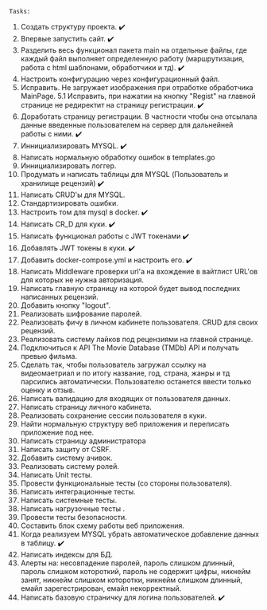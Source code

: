     Tasks:
1. Создать структуру проекта. ✔️
2. Впервые запустить сайт. ✔️
3. Разделить весь функционал пакета main на отдельные файлы, где каждый файл выполняет определенную работу (маршрутизация, работа с html шаблонами, обработчики и тд). ✔️
4. Настроить конфигурацию через конфигурационный файл.
5. Исправить. Не загружает изображения при отработке обработчика MainPage.
5.1 Исправить, при нажатии на кнопку "Regist" на главной странице не редиректит на страницу регистрации. ✔️
6. Доработать страницу регистрации. В частности чтобы она отсылала данные введенные пользователем на сервер для дальнейней работы с ними. ✔️
7. Иннициализировать MYSQL. ✔️
8. Написать нормальную обработку ошибок в templates.go
9. Иннициализировать логгер.
10. Продумать и написать таблицы для MYSQL (Пользователь и хранилище рецензий) ✔️
11. Написать CRUD'ы для MYSQL.
12. Стандартизировать ошибки.
13. Настроить том для mysql в docker. ✔️
14. Написать CR_D для куки. ✔️
15. Написать функционал работы с JWT токенами ✔️
16. Добавлять JWT токены в куки. ✔️
17. Добавить docker-compose.yml и настроить его. ✔️
18. Написать Middleware проверки url'a на вхождение в вайтлист URL'ов для которых не нужна авторизация.
19. Написать главную страницу на которой будет вывод последних написанных рецензий.
20. Добавить кнопку "logout".
21. Реализовать шифрование паролей.
22. Реализовать фичу в личном кабинете пользователя. CRUD для своих рецензий.
23. Реализовать систему лайков под рецензиями на главной странице.
24. Подключиться к API The Movie Database (TMDb) API и получать превью фильма.
25. Сделать так, чтобы пользователь загружал ссылку на видеомаетриал и по итогу название, год, страна, жанры и тд парсились автоматически. Пользователю останется ввести только оценку и отзыв.
26. Написать валидацию для входящих от пользователя данных.
27. Написать страницу личного кабинета.
28. Реализовать сохранение сессии пользователя в куки.
29. Найти нормальную структуру веб приложения и переписать приложение под нее.
30. Написать страницу администратора
31. Написать защиту от CSRF.
32. Добавить систему ачивок.
33. Реализовать систему ролей.
34. Написать Unit тесты.
35. Провести функциональные тесты (со стороны пользователя).
36. Написать интеграционные тесты.
37. Написать системные тесты.
38. Написать нагрузочные тесты .
39. Провести тесты безопасности.
40. Составить блок схему работы веб приложения.
41. Когда реализуем MYSQL убрать автоматическое добавление данных в таблицу. ✔️
42. Написать индексы для БД.
43. Алерты на: несовпадение паролей, пароль слишком длинный, пароль слишком котороткий, пароль не содержит цифры, никнейм занят, никнейм слишком которотки, никнейм слишком длинный, емайл зарегестрирован,  емайл некорректный.
44. Написать базовую страничку для логина пользователей. ✔️
